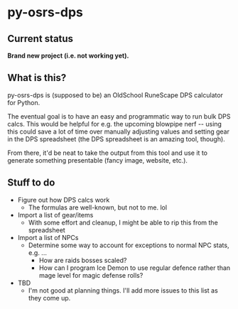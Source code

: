 # py-osrs-dps

## Current status

**Brand new project (i.e. not working yet).**

## What is this?

py-osrs-dps is (supposed to be) an OldSchool RuneScape DPS calculator for
Python.

The eventual goal is to have an easy and programmatic way to run bulk DPS calcs.
This would be helpful for e.g. the upcoming blowpipe nerf -- using this could
save a lot of time over manually adjusting values and setting gear in the DPS
spreadsheet (the DPS spreadsheet is an amazing tool, though).

From there, it'd be neat to take the output from this tool and use it to
generate something presentable (fancy image, website, etc.).

## Stuff to do

- Figure out how DPS calcs work
  - The formulas are well-known, but not to me. lol
- Import a list of gear/items
  - With some effort and cleanup, I might be able to rip this from the
    spreadsheet
- Import a list of NPCs
  - Determine some way to account for exceptions to normal NPC stats, e.g. ...
    - How are raids bosses scaled?
    - How can I program Ice Demon to use regular defence rather than mage level
      for magic defense rolls?
- TBD
  - I'm not good at planning things. I'll add more issues to this list as they
    come up.
